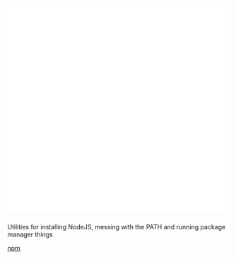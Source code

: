 # [![nodeinstallutil](https://raw.githubusercontent.com/Exponential-Workload/nodeinstallutil/master/metrics.svg)](https://github.com/Exponential-Workload/nodeinstallutil)

Utilities for installing NodeJS, messing with the PATH and running package
manager things

[npm](https://npm.im/@rco3/nodeinstallutil)
